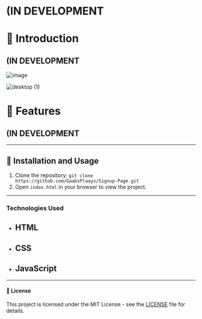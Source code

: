 **<h1> (IN DEVELOPMENT</h1>**

<h1>📝 Introduction</h1>

**<h2> (IN DEVELOPMENT</h2>**

![image](https://github.com/user-attachments/assets/23407d8f-293c-4f65-97c0-de3186d5c0fc)


![desktop (1)](https://github.com/user-attachments/assets/164e6f26-b374-4a7c-a7a4-5f739d6d1b8b)

# 📂 Features

**<h2> (IN DEVELOPMENT</h2>**


---

<h2>🔧 Installation and Usage</h3>

1. Clone the repository: `git clone https://github.com/GaabsPlaays/Signup-Page.git`
2. Open `index.html` in your browser to view the project.

---

<h3>Technologies Used</h4>

- ## HTML
- ## CSS
- ## JavaScript

---

<h4>📜 License</h4>

This project is licensed under the MIT License - see the [LICENSE](LICENSE) file for details.

